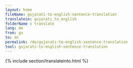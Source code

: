 ```yaml
---
layout: home
fileName: gujarati-to-english-sentence-translation
translatein: gujarati_to_english
folderName : translate
lang: de
from: gu
to: en
permalink: /de/gujarati-to-english-sentence-translation
tool: gujarati-to-english-sentence-translation
---
```

{% include section/translateinto.html %}